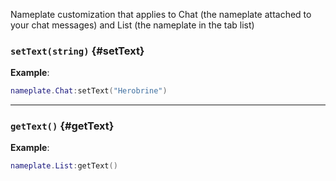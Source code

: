 Nameplate customization that applies to Chat (the nameplate attached to your chat messages) and List (the nameplate in the tab list)

### `setText(string)` {#setText}

**Example**:

```lua
nameplate.Chat:setText("Herobrine")
```

---

### `getText()` {#getText}

**Example**:

```lua
nameplate.List:getText()
```
